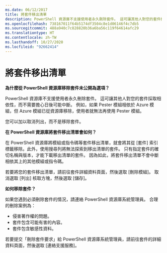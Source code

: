 ```yaml
---
ms.date: 06/12/2017
title: 將套件移出清單
description: PowerShell 資源庫不支援使用者永久刪除套件。 這可讓其他人對您的套件採取相依性，而不需要擔心日後可能中斷。
ms.openlocfilehash: 738167011f64b5174df3504c8e1d06146f4c7db5
ms.sourcegitcommit: 488a940c7c828820b36a6ba56c119f64614afc29
ms.translationtype: HT
ms.contentlocale: zh-TW
ms.lasthandoff: 10/27/2020
ms.locfileid: "92662414"
---
```

# <a name="unlisting-packages"></a>將套件移出清單

**為什麼從 PowerShell 資源庫移除套件未公開為選項？**

PowerShell 資源庫不支援使用者永久刪除套件。 這可讓其他人對您的套件採取相依性，而不需要擔心日後可能中斷。
例如，如果 Pester 模組相依於 Azure 模組，但 Azure 模組已從資源庫移除，使用者就無法再使用 Pester 模組。

您可以加以取消列出，而不是移除套件。

**在 PowerShell 資源庫將套件移出清單會如何？**

在 PowerShell 資源庫將模組或指令碼等套件移出清單，就會將其從 [套件] 索引標籤移除。此外，使用搜尋列將無法探索到移出清單的套件。 只有指定套件的確切名稱與版本，才能下載移出清單的套件。 因為如此，將套件移出清單不會中斷相依其上的其他模組或指令碼。

若要將您的套件移出清單，請前往套件詳細資料頁面，然後選取 [刪除模組]。 取消選取 [列出] 核取方塊，然後選取 [儲存]。

**如何移除套件？**

如果您遇到必須刪除套件的情況，請連絡 PowerShell 資源庫系統管理員。 合理的刪除案例為：

- 侵害著作權的問題。
- 套件包含可能有害的內容。
- 套件包含敏感性資料。

若要提交「刪除套件要求」給 PowerShell 資源庫系統管理員，請前往套件的詳細資料頁面，然後選取 [連絡支援服務]。
